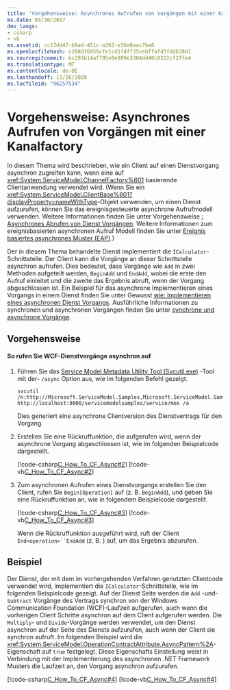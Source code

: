 ```yaml
---
title: 'Vorgehensweise: Asynchrones Aufrufen von Vorgängen mit einer Kanalfactory'
ms.date: 03/30/2017
dev_langs:
- csharp
- vb
ms.assetid: cc17dd47-b9ad-451c-a362-e36e0aac7ba0
ms.openlocfilehash: c288df6059cfe1cd1f4ff35cebffafd3fddb38d1
ms.sourcegitcommit: bc293b14af795e0e999e3304dd40c0222cf2ffe4
ms.translationtype: MT
ms.contentlocale: de-DE
ms.lasthandoff: 11/26/2020
ms.locfileid: "96257534"
---
```

# <a name="how-to-call-operations-asynchronously-using-a-channel-factory"></a>Vorgehensweise: Asynchrones Aufrufen von Vorgängen mit einer Kanalfactory

In diesem Thema wird beschrieben, wie ein Client auf einen Dienstvorgang asynchron zugreifen kann, wenn eine auf <xref:System.ServiceModel.ChannelFactory%601> basierende Clientanwendung verwendet wird. (Wenn Sie ein <xref:System.ServiceModel.ClientBase%601?displayProperty=nameWithType>-Objekt verwenden, um einen Dienst aufzurufen, können Sie das ereignisgesteuerte asynchrone Aufrufmodell verwenden. Weitere Informationen finden Sie unter Vorgehensweise [: Asynchrones Abrufen von Dienst Vorgängen](how-to-call-wcf-service-operations-asynchronously.md). Weitere Informationen zum ereignisbasierten asynchronen Aufruf Modell finden Sie unter [Ereignis basiertes asynchrones Muster (EAP)](../../../standard/asynchronous-programming-patterns/event-based-asynchronous-pattern-eap.md).)  
  
 Der in diesem Thema behandelte Dienst implementiert die `ICalculator`-Schnittstelle. Der Client kann die Vorgänge an dieser Schnittstelle asynchron aufrufen. Dies bedeutet, dass Vorgänge wie `Add` in zwei Methoden aufgeteilt werden, `BeginAdd` und `EndAdd`, wobei die erste den Aufruf einleitet und die zweite das Ergebnis abruft, wenn der Vorgang abgeschlossen ist. Ein Beispiel für das asynchrone Implementieren eines Vorgangs in einem Dienst finden Sie unter Gewusst [wie: Implementieren eines asynchronen Dienst Vorgangs](../how-to-implement-an-asynchronous-service-operation.md). Ausführliche Informationen zu synchronen und asynchronen Vorgängen finden Sie unter [synchrone und asynchrone Vorgänge](../synchronous-and-asynchronous-operations.md).  
  
## <a name="procedure"></a>Vorgehensweise  
  
#### <a name="to-call-wcf-service-operations-asynchronously"></a>So rufen Sie WCF-Dienstvorgänge asynchron auf  
  
1. Führen Sie das [Service Model Metadata Utility Tool (Svcutil.exe)](../servicemodel-metadata-utility-tool-svcutil-exe.md) -Tool mit der- `/async` Option aus, wie im folgenden Befehl gezeigt.  
  
    ```console
    svcutil /n:http://Microsoft.ServiceModel.Samples,Microsoft.ServiceModel.Samples http://localhost:8000/servicemodelsamples/service/mex /a  
    ```  
  
     Dies generiert eine asynchrone Clientversion des Dienstvertrags für den Vorgang.  
  
2. Erstellen Sie eine Rückruffunktion, die aufgerufen wird, wenn der asynchrone Vorgang abgeschlossen ist, wie im folgenden Beispielcode dargestellt.  
  
     [!code-csharp[C_How_To_CF_Async#2](../../../../samples/snippets/csharp/VS_Snippets_CFX/c_how_to_cf_async/cs/client.cs#2)]
     [!code-vb[C_How_To_CF_Async#2](../../../../samples/snippets/visualbasic/VS_Snippets_CFX/c_how_to_cf_async/vb/client.vb#2)]  
  
3. Zum asynchronen Aufrufen eines Dienstvorgangs erstellen Sie den Client, rufen Sie `Begin[Operation]` auf (z. B. `BeginAdd`), und geben Sie eine Rückruffunktion an, wie in folgendem Beispielcode dargestellt.  
  
     [!code-csharp[C_How_To_CF_Async#3](../../../../samples/snippets/csharp/VS_Snippets_CFX/c_how_to_cf_async/cs/client.cs#3)]
     [!code-vb[C_How_To_CF_Async#3](../../../../samples/snippets/visualbasic/VS_Snippets_CFX/c_how_to_cf_async/vb/client.vb#3)]  
  
     Wenn die Rückruffunktion ausgeführt wird, ruft der Client `End<operation>``EndAdd` (z. B. ) auf, um das Ergebnis abzurufen.  
  
## <a name="example"></a>Beispiel  

 Der Dienst, der mit dem im vorhergehenden Verfahren genutzten Clientcode verwendet wird, implementiert die `ICalculator`-Schnittstelle, wie im folgenden Beispielcode gezeigt. Auf der Dienst Seite werden die `Add` -und- `Subtract` Vorgänge des Vertrags synchron von der Windows Communication Foundation (WCF)-Laufzeit aufgerufen, auch wenn die vorherigen Client Schritte asynchron auf dem Client aufgerufen werden. Die `Multiply`- und `Divide`-Vorgänge werden verwendet, um den Dienst asynchron auf der Seite des Diensts aufzurufen, auch wenn der Client sie synchron aufruft. Im folgenden Beispiel wird die <xref:System.ServiceModel.OperationContractAttribute.AsyncPattern%2A>-Eigenschaft auf `true` festgelegt. Diese Eigenschafts Einstellung weist in Verbindung mit der Implementierung des asynchronen .NET Framework Musters die Laufzeit an, den Vorgang asynchron aufzurufen.  
  
 [!code-csharp[C_How_To_CF_Async#4](../../../../samples/snippets/csharp/VS_Snippets_CFX/c_how_to_cf_async/cs/service.cs#4)]
 [!code-vb[C_How_To_CF_Async#4](../../../../samples/snippets/visualbasic/VS_Snippets_CFX/c_how_to_cf_async/vb/service.vb#4)]  
